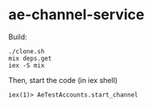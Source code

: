# ae-channel-service

Build:

```
./clone.sh
mix deps.get
iex -S mix
```

Then, start the code (in iex shell)
```
iex(1)> AeTestAccounts.start_channel
```
